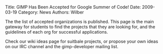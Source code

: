 Title: GIMP Has Been Accepted for Google Summer of Code!
Date: 2009-03-19
Category: News
Authors: Wilber

The the list of accepted organizations is published. This page is the main gateway for students to find the projects that they are looking for, and the guidelines of each org for successful applications.

Check our wiki ideas page for suitbale projects, or propose your own ideas on our IRC channel and the gimp-developer mailing list. 